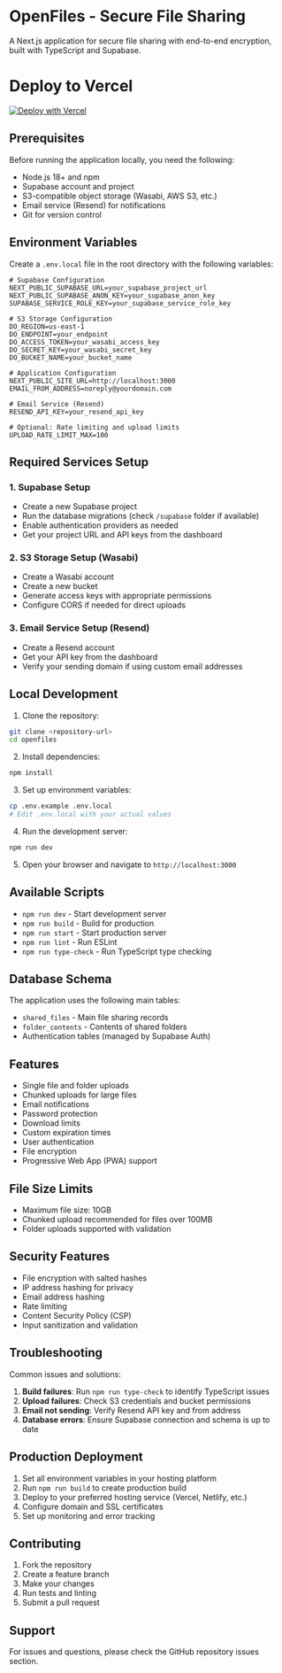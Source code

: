 # OpenFiles - Secure File Sharing

A Next.js application for secure file sharing with end-to-end encryption, built with TypeScript and Supabase.

# Deploy to Vercel

[![Deploy with Vercel](https://vercel.com/button)](https://vercel.com/new/clone?repository-url=https%3A%2F%2Fgithub.com%2Fopenfilesapp%2Fopenfiles&project-name=openfiles&repository-name=openfiles)

## Prerequisites

Before running the application locally, you need the following:

- Node.js 18+ and npm
- Supabase account and project
- S3-compatible object storage (Wasabi, AWS S3, etc.)
- Email service (Resend) for notifications
- Git for version control

## Environment Variables

Create a `.env.local` file in the root directory with the following variables:

```env
# Supabase Configuration
NEXT_PUBLIC_SUPABASE_URL=your_supabase_project_url
NEXT_PUBLIC_SUPABASE_ANON_KEY=your_supabase_anon_key
SUPABASE_SERVICE_ROLE_KEY=your_supabase_service_role_key

# S3 Storage Configuration 
DO_REGION=us-east-1
DO_ENDPOINT=your_endpoint
DO_ACCESS_TOKEN=your_wasabi_access_key
DO_SECRET_KEY=your_wasabi_secret_key
DO_BUCKET_NAME=your_bucket_name

# Application Configuration
NEXT_PUBLIC_SITE_URL=http://localhost:3000
EMAIL_FROM_ADDRESS=noreply@yourdomain.com

# Email Service (Resend)
RESEND_API_KEY=your_resend_api_key

# Optional: Rate limiting and upload limits
UPLOAD_RATE_LIMIT_MAX=100
```

## Required Services Setup

### 1. Supabase Setup
- Create a new Supabase project
- Run the database migrations (check `/supabase` folder if available)
- Enable authentication providers as needed
- Get your project URL and API keys from the dashboard

### 2. S3 Storage Setup (Wasabi)
- Create a Wasabi account
- Create a new bucket
- Generate access keys with appropriate permissions
- Configure CORS if needed for direct uploads

### 3. Email Service Setup (Resend)
- Create a Resend account
- Get your API key from the dashboard
- Verify your sending domain if using custom email addresses

## Local Development

1. Clone the repository:
```bash
git clone <repository-url>
cd openfiles
```

2. Install dependencies:
```bash
npm install
```

3. Set up environment variables:
```bash
cp .env.example .env.local
# Edit .env.local with your actual values
```

4. Run the development server:
```bash
npm run dev
```

5. Open your browser and navigate to `http://localhost:3000`

## Available Scripts

- `npm run dev` - Start development server
- `npm run build` - Build for production
- `npm run start` - Start production server
- `npm run lint` - Run ESLint
- `npm run type-check` - Run TypeScript type checking

## Database Schema

The application uses the following main tables:
- `shared_files` - Main file sharing records
- `folder_contents` - Contents of shared folders
- Authentication tables (managed by Supabase Auth)

## Features

- Single file and folder uploads
- Chunked uploads for large files
- Email notifications
- Password protection
- Download limits
- Custom expiration times
- User authentication
- File encryption
- Progressive Web App (PWA) support

## File Size Limits

- Maximum file size: 10GB
- Chunked upload recommended for files over 100MB
- Folder uploads supported with validation

## Security Features

- File encryption with salted hashes
- IP address hashing for privacy
- Email address hashing
- Rate limiting
- Content Security Policy (CSP)
- Input sanitization and validation

## Troubleshooting

Common issues and solutions:

1. **Build failures**: Run `npm run type-check` to identify TypeScript issues
2. **Upload failures**: Check S3 credentials and bucket permissions
3. **Email not sending**: Verify Resend API key and from address
4. **Database errors**: Ensure Supabase connection and schema is up to date

## Production Deployment

1. Set all environment variables in your hosting platform
2. Run `npm run build` to create production build
3. Deploy to your preferred hosting service (Vercel, Netlify, etc.)
4. Configure domain and SSL certificates
5. Set up monitoring and error tracking

## Contributing

1. Fork the repository
2. Create a feature branch
3. Make your changes
4. Run tests and linting
5. Submit a pull request

## Support

For issues and questions, please check the GitHub repository issues section.